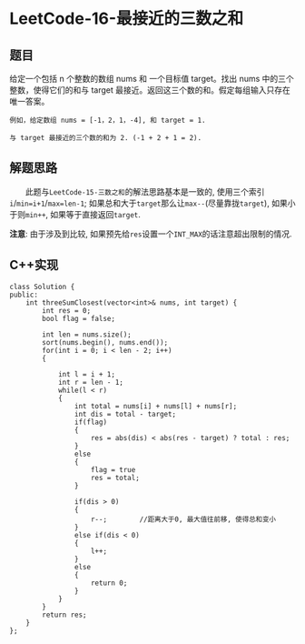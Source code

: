 # LeetCode-16-最接近的三数之和

## 题目
给定一个包括 n 个整数的数组 nums 和 一个目标值 target。找出 nums 中的三个整数，使得它们的和与 target 最接近。返回这三个数的和。假定每组输入只存在唯一答案。

```
例如，给定数组 nums = [-1，2，1，-4], 和 target = 1.

与 target 最接近的三个数的和为 2. (-1 + 2 + 1 = 2).
```

## 解题思路

&emsp;&emsp;此题与`LeetCode-15-三数之和`的解法思路基本是一致的, 使用三个索引`i`/`min=i+1`/`max=len-1`; 如果总和大于`target`那么让`max--`(尽量靠拢`target`), 如果小于则`min++`, 如果等于直接返回`target`.

**注意**: 由于涉及到比较, 如果预先给`res`设置一个`INT_MAX`的话注意超出限制的情况.

## C++实现
```
class Solution {
public:
    int threeSumClosest(vector<int>& nums, int target) {
    	int res = 0;
    	bool flag = false;

        int len = nums.size();
        sort(nums.begin(), nums.end());
        for(int i = 0; i < len - 2; i++)
        {

        	int l = i + 1;
        	int r = len - 1;
        	while(l < r)
        	{
        		int total = nums[i] + nums[l] + nums[r];
        		int dis = total - target;
        		if(flag)
        		{
        			res = abs(dis) < abs(res - target) ? total : res;
        		}
        		else
        		{
        			flag = true
        			res = total;
        		}

        		if(dis > 0)
        		{
        			r--;		//距离大于0, 最大值往前移, 使得总和变小
        		}
        		else if(dis < 0)
        		{
        			l++;
        		}
        		else
        		{
        			return 0;
        		}
        	}
        }
        return res;
    }
};
```